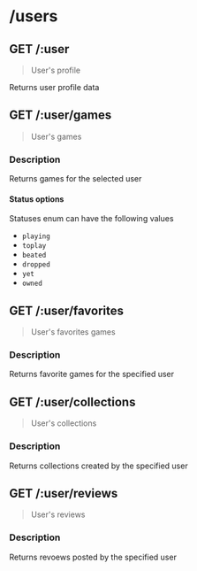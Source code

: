 # /users

## GET /:user

> User's profile

Returns user profile data

<ApiExample path="/users/:user" />

## GET /:user/games

> User's games

### Description

Returns games for the selected user

<ApiExample
  path="/users/:user/games"
  :query="[
    { label: 'statuses', value: '', placeholder: 'Filter for the game state' }
  ]"
  pagination
/>

#### Status options

Statuses enum can have the following values

- `playing`
- `toplay`
- `beated`
- `dropped`
- `yet`
- `owned`

## GET /:user/favorites

> User's favorites games

### Description

Returns favorite games for the specified user

<ApiExample path="/users/:user/favorites" pagination />

## GET /:user/collections

> User's collections

### Description

Returns collections created by the specified user

<ApiExample path="/users/:user/collections" pagination />

## GET /:user/reviews

> User's reviews

### Description

Returns revoews posted by the specified user

<ApiExample
 path="/users/:user/reviews"
 :query="[
   { label: 'is_text', value: '', placeholder: 'Flag to only return reviews with text, value not required' }
 ]"
 pagination
/>
